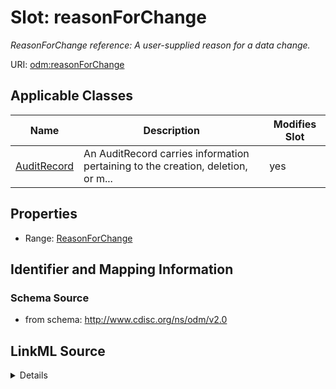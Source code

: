 # Slot: reasonForChange


_ReasonForChange reference: A user-supplied reason for a data change._



URI: [odm:reasonForChange](http://www.cdisc.org/ns/odm/v2.0/reasonForChange)



<!-- no inheritance hierarchy -->




## Applicable Classes

| Name | Description | Modifies Slot |
| --- | --- | --- |
[AuditRecord](AuditRecord.md) | An AuditRecord carries information pertaining to the creation, deletion, or m... |  yes  |







## Properties

* Range: [ReasonForChange](ReasonForChange.md)





## Identifier and Mapping Information







### Schema Source


* from schema: http://www.cdisc.org/ns/odm/v2.0




## LinkML Source

<details>
```yaml
name: reasonForChange
description: 'ReasonForChange reference: A user-supplied reason for a data change.'
from_schema: http://www.cdisc.org/ns/odm/v2.0
rank: 1000
alias: reasonForChange
domain_of:
- AuditRecord
range: ReasonForChange

```
</details>